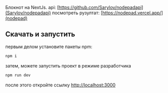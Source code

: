Блокнот на NextJs.
api: [https://github.com/Sarylov/nodepadapi](Sarylov/nodepadapi)
посмотреть рузултат: [https://nodepad.vercel.app/](nodepad)

## Скачать и запустить

первым делом установите пакеты npm:

```bash
npm i
```

затем, можете запустить проект в режиме разработчика

```bash
npm run dev
```

после этого откройте ссылку [http://localhost:3000](http://localhost:3000)
